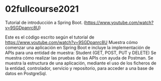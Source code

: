 # 02fullcourse2021
Tutorial de introducción a Spring Boot. (https://www.youtube.com/watch?v=9SGDpanrc8U)

Este es el código escrito según el tutorial de https://www.youtube.com/watch?v=9SGDpanrc8U
Muestra cómo comenzar una aplicación en Spring Boot e incluye la implementación de APIs para una entidad de muestra: Student (GET, POST, PUT y DELETE)
Se muestra cómo realizar las pruebas de las APIs con ayuda de Postman.
Se muestra la estructura de una aplicación, mediante el uso de los ficheros de la entidad, controlador, servicio y repositorio, para acceder a una base de datos en PostgreSql.
